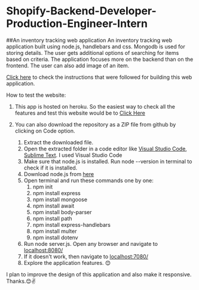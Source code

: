# Shopify-Backend-Developer-Production-Engineer-Intern

##An inventory tracking web application
An inventory tracking web application built using node.js, handlebars and css.
Mongodb is used for storing details. The user gets additional options of searching for items based on criteria.
The application focuses more on the backend than on the frontend. 
The user can also add image of an item.

[Click here](https://docs.google.com/document/d/1z9LZ_kZBUbg-O2MhZVVSqTmvDko5IJWHtuFmIu_Xg1A/edit) to check the instructions that were followed for building this web application.

How to test the website:
1. This app is hosted on heroku. So the easiest way to check all the features and test this website would be to [Click Here](https://serene-stream-27308.herokuapp.com/)

2. You can also download the repository as a ZIP file from github by clicking on Code option.
      1. Extract the downloaded file.
      2. Open the extracted folder in a code editor like [Visual Studio Code](https://code.visualstudio.com/download), [Sublime Text](https://www.sublimetext.com/3). I used Visual Studio Code
      3. Make sure that node.js is installed. Run node --version in terminal to check if it is installed.
      4. Download node.js from [here](https://nodejs.org/en/download/)
      5. Open terminal and run these commands one by one:
           1. npm init
           2. npm install express
           3. npm install mongoose
           4. npm install await
           5. npm install body-parser
           6. npm install path
           7. npm install express-handlebars
           8. npm install multer
           9. npm install dotenv
      6. Run node server.js. Open any browser and navigate to [localhost:8080/ ](localhost:8080/)
      7. If it doesn't work, then navigate to [localhost:7080/ ](localhost:8080/)
      8. Explore the application features. 😊

I plan to improve the design of this application and also make it responsive.
Thanks.😊✌

